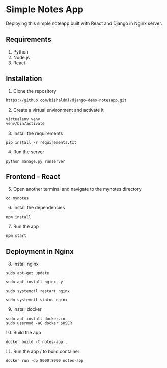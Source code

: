 # Simple Notes App
Deploying this simple noteapp built with React and Django in Nginx server.

## Requirements
1. Python 
2. Node.js
3. React

## Installation
1. Clone the repository
```
https://github.com/bishaldml/django-demo-notesapp.git
```
2. Create a virtual environment and activate it
```
virtualenv venv
venv/bin/activate
```
3. Install the requirements
```
pip install -r requirements.txt
```
4. Run the server
```
python manage.py runserver
```

## Frontend - React
5. Open another terminal and navigate to the mynotes directory
```
cd mynotes
```
6. Install the dependencies
```
npm install
```
7. Run the app
```
npm start
```

## Deployment in Nginx
8. Install nginx
```
sudo apt-get update

sudo apt install nginx -y

sudo systemctl restart nginx

sudo systemctl status nginx
```
9. Install docker
```
sudo apt install docker.io
sudo usermod -aG docker $USER
```
10. Build the app
```
docker build -t notes-app .
```
11. Run the app / to build container
```
docker run -dp 8000:8000 notes-app
```
